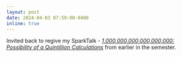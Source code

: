```yaml
---
layout: post
date: 2024-04-03 07:59:00-0400
inline: true
---
```

Invited back to regive my SparkTalk - _[1,000,000,000,000,000,000: Possibility of a Quintillion Calculations](https://chancellor.uic.edu/sparktalks/sparktalks-presenter-profiles-apr2024/#michael-papka-phd)_ from earlier in the semester.